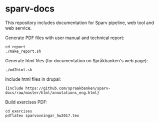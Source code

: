 # sparv-docs
This repository includes documentation for Sparv pipeline, web tool and web service.

Generate PDF files with user manual and technical report:

    cd report
    ./make_report.sh

Generate html files (for documentation on Språkbanken's web page):

    ./md2html.sh

Include html files in drupal:

    {include https://github.com/spraakbanken/sparv-docs/raw/master/html/annotations_eng.html}

Build exercises PDF:

    cd exercises
    pdflatex sparvovningar_hw2017.tex
